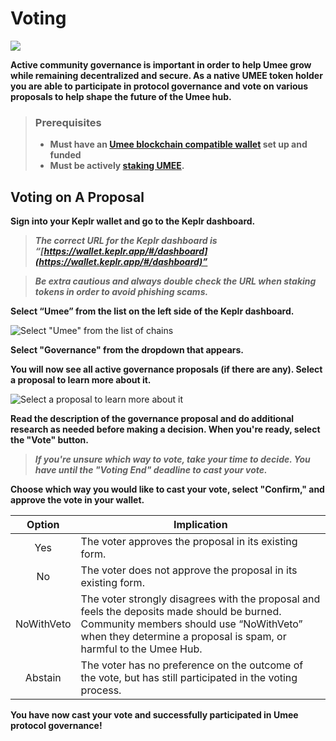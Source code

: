 # Voting

![](/bg/participate-gov.png)

**Active community governance is important in order to help Umee grow while remaining decentralized and secure. As a native UMEE token holder you are able to participate in protocol governance and vote on various proposals to help shape the future of the Umee hub.**

> ### Prerequisites
>
> * **Must have an [Umee blockchain compatible wallet](/users/getting-started/creating-wallet.html#creating-an-umee-blockchain-compatible-wallet) set up and funded**
> * **Must be actively [staking UMEE](/users/staking-umee/staking-umee).**

## Voting on A Proposal

**Sign into your Keplr wallet and go to the Keplr dashboard.**

> _**The correct URL for the Keplr dashboard is “[https://wallet.keplr.app/#/dashboard](https://wallet.keplr.app/#/dashboard)”**_

> _**Be extra cautious and always double check the URL when staking tokens in order to avoid phishing scams.**_

**Select “Umee” from the list on the left side of the Keplr dashboard.**

![Select "Umee" from the list of chains](/bg/voting-1.png)

**Select "Governance" from the dropdown that appears.**

**You will now see all active governance proposals (if there are any). Select a proposal to learn more about it.**

![Select a proposal to learn more about it](/bg/voting-2.png)

**Read the description of the governance proposal and do additional research as needed before making a decision. When you're ready, select the "Vote" button.**

> _**If you're unsure which way to vote, take your time to decide. You have until the "Voting End" deadline to cast your vote.**_

**Choose which way you would like to cast your vote, select "Confirm," and approve the vote in your wallet.**

| Option |  Implication  |
|:--------:| -------------------------------------------------- |
|   Yes   | The voter approves the proposal in its existing form. |
|    No   | The voter does not approve the proposal in its existing form.|
|NoWithVeto| The voter strongly disagrees with the proposal and feels the deposits made should be burned. Community members should use “NoWithVeto” when they determine a proposal is spam, or harmful to the Umee Hub.|
| Abstain | The voter has no preference on the outcome of the vote, but has still participated in the voting process.|

**You have now cast your vote and successfully participated in Umee protocol governance!**